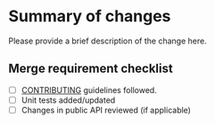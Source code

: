 # Summary of changes

Please provide a brief description of the change here.

## Merge requirement checklist

* [ ] [CONTRIBUTING](../CONTRIBUTING.md) guidelines followed.
* [ ] Unit tests added/updated
* [ ] Changes in public API reviewed (if applicable)
